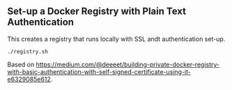 Set-up a Docker Registry with Plain Text Authentication
--

This creates a registry that runs locally with SSL andt authentication set-up.

	./registry.sh

Based on <https://medium.com/@deeeet/building-private-docker-registry-with-basic-authentication-with-self-signed-certificate-using-it-e6329085e612>.
